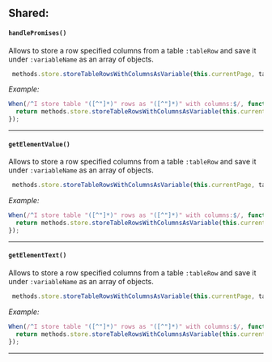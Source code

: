 ## Shared:

#### `handlePromises()`
Allows to store a row specified columns from a table `:tableRow` and save it under `:variableName` as an array of objects.

```javascript
 methods.store.storeTableRowsWithColumnsAsVariable(this.currentPage, table, variableName, data);
```

*Example:*

```javascript
When(/^I store table "([^"]*)" rows as "([^"]*)" with columns:$/, function(table, variableName, data) {
  return methods.store.storeTableRowsWithColumnsAsVariable(this.currentPage, table, variableName, data);
});
```

---
#### `getElementValue()`
Allows to store a row specified columns from a table `:tableRow` and save it under `:variableName` as an array of objects.

```javascript
 methods.store.storeTableRowsWithColumnsAsVariable(this.currentPage, table, variableName, data);
```

*Example:*

```javascript
When(/^I store table "([^"]*)" rows as "([^"]*)" with columns:$/, function(table, variableName, data) {
  return methods.store.storeTableRowsWithColumnsAsVariable(this.currentPage, table, variableName, data);
});
```

---
#### `getElementText()`
Allows to store a row specified columns from a table `:tableRow` and save it under `:variableName` as an array of objects.

```javascript
 methods.store.storeTableRowsWithColumnsAsVariable(this.currentPage, table, variableName, data);
```

*Example:*

```javascript
When(/^I store table "([^"]*)" rows as "([^"]*)" with columns:$/, function(table, variableName, data) {
  return methods.store.storeTableRowsWithColumnsAsVariable(this.currentPage, table, variableName, data);
});
```

---
